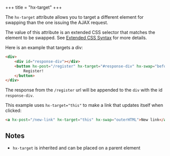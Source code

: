 +++
title = "hx-target"
+++

The `hx-target` attribute allows you to target a different element for swapping than the one issuing the AJAX
request.

The value of this attribute is an extended CSS selector that matches the element to be swapped.
See [Extended CSS Syntax](@/extended-css.md) for more details.

Here is an example that targets a div:

```html
<div>
    <div id="response-div"></div>
    <button hx-post="/register" hx-target="#response-div" hx-swap="beforeend">
        Register!
    </button>
</div>
```

The response from the `/register` url will be appended to the `div` with the id `response-div`.

This example uses `hx-target="this"` to make a link that updates itself when clicked:
```html
<a hx-post="/new-link" hx-target="this" hx-swap="outerHTML">New link</a>
```

## Notes

* `hx-target` is inherited and can be placed on a parent element
